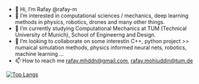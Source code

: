 - 👋 Hi, I’m Rafay @rafay-m
- 👀 I’m interested in computational sciences / mechanics, deep learning methods in physics, robotics, drones and many other things.
- 🌱 I’m currently studying Computational Mechanics at TUM (Technical University of Munich), School of Engineerng and Design.
- 💞️ I’m looking to collaborate on some interestin C++, python project >> numaical simulation methods, physics informed neural nets, robotics, machine learning ...
- 📫 How to reach me rafay.mhddn@gmail.com, rafay.mohiuddin@tum.de


[![Top Langs](https://github-readme-stats.vercel.app/api/top-langs/?username=anuraghazra&layout=compact)](https://github.com/rafay-m/rafay-m)


<!---
rafay-m/rafay-m is a ✨ special ✨ repository because its `README.md` (this file) appears on your GitHub profile.
You can click the Preview link to take a look at your changes.
--->
